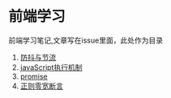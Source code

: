 # 前端学习
前端学习笔记,文章写在issue里面，此处作为目录  
1. [防抖与节流](https://github.com/include-all/front-end-learning/blob/master/document/1.%E9%98%B2%E6%8A%96%E4%B8%8E%E8%8A%82%E6%B5%81.md)   
2. [javaScript执行机制](https://github.com/include-all/front-end-learning/blob/master/document/2.javaScript%E6%89%A7%E8%A1%8C%E6%9C%BA%E5%88%B6.md)  
3. [promise](https://github.com/include-all/front-end-learning/blob/master/document/3.promise.md)  
4. [正则零宽断言](https://github.com/include-all/front-end-learning/blob/master/document/4.%E6%AD%A3%E5%88%99%E9%9B%B6%E5%AE%BD%E6%96%AD%E8%A8%80.md)  
